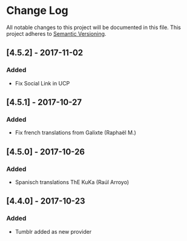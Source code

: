 # Change Log

All notable changes to this project will be documented in this file. This project adheres to [Semantic Versioning](http://semver.org/).

## [4.5.2] - 2017-11-02
### Added
- Fix Social Link in UCP

## [4.5.1] - 2017-10-27
### Added
-  Fix french translations from Galixte (Raphaël M.)

## [4.5.0] - 2017-10-26
### Added
-  Spanisch translations ThE KuKa (Raúl Arroyo)

## [4.4.0] - 2017-10-23
### Added
- Tumblr added as new provider
